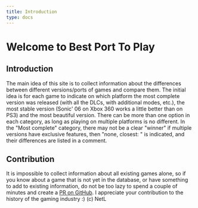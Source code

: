 ```yaml
---
title: Introduction
type: docs
---
```


# Welcome to Best Port To Play

## Introduction

The main idea of ​​this site is to collect information about the differences between different versions/ports of games and compare them. The initial idea is for each game to indicate on which platform the most complete version was released (with all the DLCs, with additional modes, etc.), the most stable version (Sonic' 06 on Xbox 360 works a little better than on PS3) and the most beautiful version. There can be more than one option in each category, as long as playing on multiple platforms is no different. In the "Most complete" category, there may not be a clear "winner" if multiple versions have exclusive features, then "none, closest: " is indicated, and their differences are listed in a comment.

## Contribution

It is impossible to collect information about all existing games alone, so if you know about a game that is not yet in the database, or have something to add to existing information, do not be too lazy to spend a couple of minutes and create a [PR on GitHub](https://github.com/NetLagina/best-port-to-play/). I appreciate your contribution to the history of the gaming industry :)
(c) NetL
